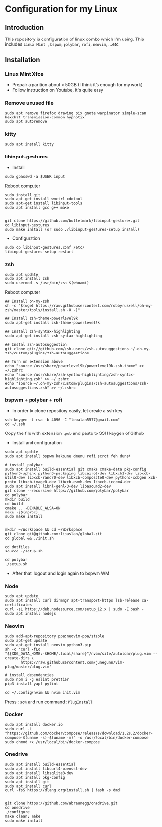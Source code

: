 # Configuration for my Linux
## Introduction
This repository is configuration of linux combo which I'm using.
This includes `Linux Mint `, `bspwm`, `polybar`, `rofi`, `neovim`, ...etc
## Installation
### Linux Mint Xfce
* Prepair a parition about > 50GB (I think it's enough for my work)
* Follow instruction on Youtube, it's quite easy
### Remove unused file
```
sudo apt remove firefox drawing pix gnote warpinator simple-scan hexchat transmission-common hypnotix
sudo apt autoremove
```
### kitty
```
sudo apt install kitty
```
### libinput-gestures
* Install
```
sudo gpasswd -a $USER input
```
Reboot computer
```
sudo install git
sudo apt-get install wmctrl xdotool
sudo apt-get install libinput-tools
sudo apt install gcc g++ make


git clone https://github.com/bulletmark/libinput-gestures.git
cd libinput-gestures
sudo make install (or sudo ./libinput-gestures-setup install)
```
* Configuration
```
sudo cp libinput-gestures.conf /etc/
libinput-gestures-setup restart
```
### zsh
```
sudo apt update
sudo apt install zsh
sudo usermod -s /usr/bin/zsh $(whoami)
```
Reboot computer
```
## Install oh-my-zsh
sh -c "$(wget https://raw.githubusercontent.com/robbyrussell/oh-my-zsh/master/tools/install.sh -O -)"

## Install zsh-theme-powerlevel9k
sudo apt-get install zsh-theme-powerlevel9k

## Install zsh-syntax-highlighting
sudo apt-get install zsh-syntax-highlighting

## Instal zsh-autosuggestion
git clone git://github.com/zsh-users/zsh-autosuggestions ~/.oh-my-zsh/custom/plugins/zsh-autosuggestions

## Turn on extension above
echo "source /usr/share/powerlevel9k/powerlevel9k.zsh-theme" >> ~/.zshrc
echo "source /usr/share/zsh-syntax-highlighting/zsh-syntax-highlighting.zsh" >> ~/.zshrc
echo "source ~/.oh-my-zsh/custom/plugins/zsh-autosuggestions/zsh-autosuggestions.zsh" >> ~/.zshrc
```

### bspwm + polybar + rofi
* In order to clone repository easily, let create a ssh key
```
ssh-keygen -t rsa -b 4096 -C "leoalan5577@gmail.com"
cd ~/.ssh
```
Copy the file with extension `.pub` and paste to SSH keygen of Github
* Install and configuration
```
sudo apt update
sudo apt install bspwm kakoune dmenu rofi scrot feh dunst 

# install polybar
sudo apt install build-essential git cmake cmake-data pkg-config python3-sphinx python3-packaging libcairo2-dev libxcb1-dev libxcb-util0-dev libxcb-randr0-dev libxcb-composite0-dev python3-xcbgen xcb-proto libxcb-image0-dev libxcb-ewmh-dev libxcb-icccm4-dev
sudo apt install libnl-genl-3-dev libasound2-dev
git clone --recursive https://github.com/polybar/polybar
cd polybar
mkdir build
cd build
cmake .. -DENABLE_ALSA=ON
make -j$(nproc)
sudo make install


mkdir ~/Workspace && cd ~/Workspace
git clone git@github.com:lioaslan/global.git
cd global && ./init.sh

cd dotfiles
source ./setup.sh

cd polybar
./setup.sh

```
* After that, logout and login again to bspwm WM
### Node
```
sudo apt update
sudo apt install curl dirmngr apt-transport-https lsb-release ca-certificates
curl -sL https://deb.nodesource.com/setup_12.x | sudo -E bash -
sudo apt install nodejs
```
### Neovim
```
sudo add-apt-repository ppa:neovim-ppa/stable 
sudo apt-get update
sudo apt-get install neovim python3-pip
sh -c 'curl -fLo "${XDG_DATA_HOME:-$HOME/.local/share}"/nvim/site/autoload/plug.vim --create-dirs \
       https://raw.githubusercontent.com/junegunn/vim-plug/master/plug.vim'

# install dependencies
sudo npm i -g eslint prettier
pip3 install yapf pylint

cd ~/.config/nvim && nvim init.vim
```
Press `:so%` and run command `:PlugInstall`

### Docker
```
sudo apt install docker.io
sudo curl -L "https://github.com/docker/compose/releases/download/1.29.2/docker-compose-$(uname -s)-$(uname -m)" -o /usr/local/bin/docker-compose
sudo chmod +x /usr/local/bin/docker-compose
```

### Onedrive
```
sudo apt install build-essential
sudo apt install libcurl4-openssl-dev
sudo apt install libsqlite3-dev
sudo apt install pkg-config
sudo apt install git
sudo apt install curl
curl -fsS https://dlang.org/install.sh | bash -s dmd


git clone https://github.com/abraunegg/onedrive.git
cd onedrive
./configure
make clean; make
sudo make install
```
